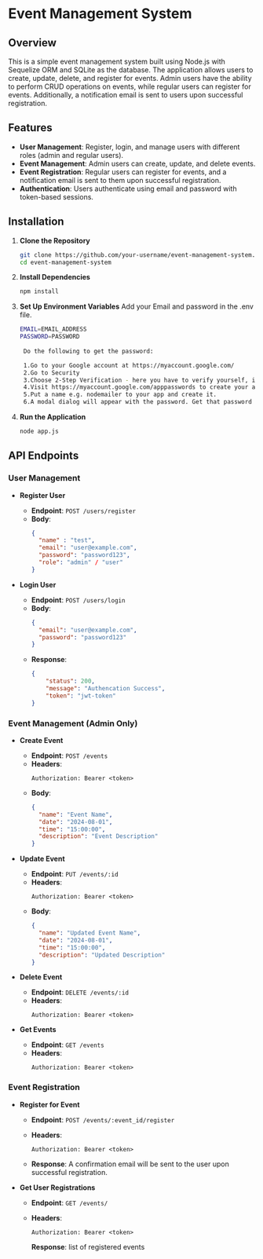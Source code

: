 # Event Management System

## Overview

This is a simple event management system built using Node.js with Sequelize ORM and SQLite as the database. The application allows users to create, update, delete, and register for events. Admin users have the ability to perform CRUD operations on events, while regular users can register for events. Additionally, a notification email is sent to users upon successful registration.

## Features

- **User Management**: Register, login, and manage users with different roles (admin and regular users).
- **Event Management**: Admin users can create, update, and delete events.
- **Event Registration**: Regular users can register for events, and a notification email is sent to them upon successful registration.
- **Authentication**: Users authenticate using email and password with token-based sessions.


## Installation

1. **Clone the Repository**

   ```bash
   git clone https://github.com/your-username/event-management-system.git
   cd event-management-system

2. **Install Dependencies**

   ```bash
   npm install

3. **Set Up Environment Variables**
    Add your Email and password in the .env file.

   ```bash
   EMAIL=EMAIL_ADDRESS
   PASSWORD=PASSWORD
    
    Do the following to get the password:

    1.Go to your Google account at https://myaccount.google.com/
    2.Go to Security
    3.Choose 2-Step Verification - here you have to verify yourself, in my case it was with phone number and a confirmation code send as text message. After that you will be able to enabled 2-Step Verification
    4.Visit https://myaccount.google.com/apppasswords to create your app.
    5.Put a name e.g. nodemailer to your app and create it.
    6.A modal dialog will appear with the password. Get that password and use it in your code

3. **Run the Application**

   ```bash
   node app.js


## API Endpoints

### User Management

- **Register User**
  - **Endpoint**: `POST /users/register`
  - **Body**:
    ```json
    {
      "name" : "test",
      "email": "user@example.com",
      "password": "password123",
      "role": "admin" / "user" 
    }
    ```

- **Login User**
  - **Endpoint**: `POST /users/login`
  - **Body**:
    ```json
    {
      "email": "user@example.com",
      "password": "password123"
    }
    ```
  - **Response**:
    ```json
    {
        "status": 200,
        "message": "Authencation Success",
        "token": "jwt-token"
    }
    ```

### Event Management (Admin Only)

- **Create Event**
  - **Endpoint**: `POST /events`
  - **Headers**:
    ```
    Authorization: Bearer <token>
    ```
  - **Body**:
    ```json
    {
      "name": "Event Name",
      "date": "2024-08-01",
      "time": "15:00:00",
      "description": "Event Description"
    }
    ```

- **Update Event**
  - **Endpoint**: `PUT /events/:id`
  - **Headers**:
    ```
    Authorization: Bearer <token>
    ```
  - **Body**:
    ```json
    {
      "name": "Updated Event Name",
      "date": "2024-08-01",
      "time": "15:00:00",
      "description": "Updated Description"
    }
    ```

- **Delete Event**
  - **Endpoint**: `DELETE /events/:id`
  - **Headers**:
    ```
    Authorization: Bearer <token>
    ```

- **Get Events**
  - **Endpoint**: `GET /events`
  - **Headers**:
    ```
    Authorization: Bearer <token>
    ```

### Event Registration

- **Register for Event**
  - **Endpoint**: `POST /events/:event_id/register`
  - **Headers**:
    ```
    Authorization: Bearer <token>
    ```



  - **Response**: A confirmation email will be sent to the user upon successful registration.

- **Get User Registrations**
  - **Endpoint**: `GET /events/`
  - **Headers**:
    ```
    Authorization: Bearer <token>
    ```

    **Response**: list of registered events

   